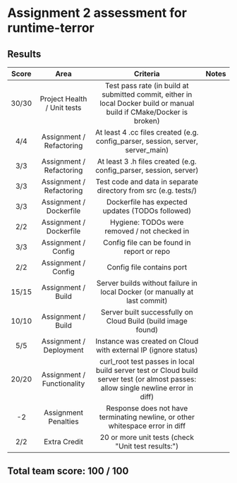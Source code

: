 # Assignment 2 assessment for runtime-terror

## Results

| Score |            Area             |                           Criteria                           | Notes |
| :---: | :-------------------------: | :----------------------------------------------------------: | :---: |
| 30/30 | Project Health / Unit tests | Test pass rate (in build at submitted commit, either in local Docker build or manual build if CMake/Docker is broken) |       |
|  4/4  |  Assignment / Refactoring   | At least 4 .cc files created (e.g. config_parser, session, server, server_main) |       |
|  3/3  |  Assignment / Refactoring   | At least 3 .h files created (e.g. config_parser, session, server) |       |
|  3/3  |  Assignment / Refactoring   | Test code and data in separate directory from src (e.g. tests/) |       |
|  3/3  |   Assignment / Dockerfile   |       Dockerfile has expected updates (TODOs followed)       |       |
|  2/2  |   Assignment / Dockerfile   |         Hygiene: TODOs were removed / not checked in         |       |
|  3/3  |     Assignment / Config     |          Config file can be found in report or repo          |       |
|  2/2  |     Assignment / Config     |                  Config file contains port                   |       |
| 15/15 |     Assignment / Build      | Server builds without failure in local Docker (or manually at last commit) |       |
| 10/10 |     Assignment / Build      | Server built successfully on Cloud Build (build image found) |       |
|  5/5  |   Assignment / Deployment   | Instance was created on Cloud with external IP (ignore status) |       |
| 20/20 | Assignment / Functionality  | curl_root test passes in local build server test or Cloud build server test (or almost passes: allow single newline error in diff) |       |
|  -2   |    Assignment Penalties     | Response does not have terminating newline, or other whitespace error in diff |       |
|  2/2  |        Extra Credit         |      20 or more unit tests (check "Unit test results:")      |       |

## Total team score: 100 / 100